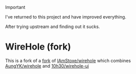> [!IMPORTANT]
> I've returned to this project and have improved everything.
> 
> After trying upstream and finding out it sucks.

# WireHole (fork)

This is a fork of a [fork](https://github.com/AungYK/wirehole/tree/unbound-error-on-startup) of [IAmStoxe/wirehole](https://github.com/IAmStoxe/wirehole) which combines [AungYK/wirehole](https://github.com/AungYK/wirehole/tree/unbound-error-on-startup) and [10h30/wirehole-ui](https://github.com/10h30/wirehole-ui)
